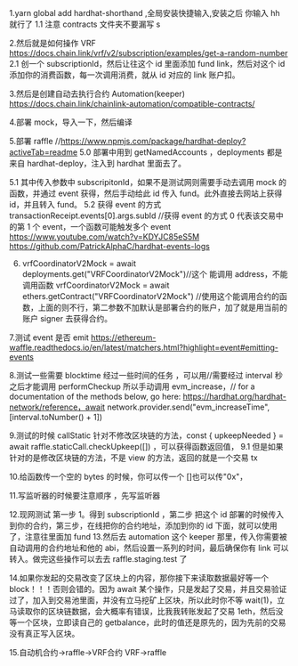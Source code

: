 1.yarn global add hardhat-shorthand ,全局安装快捷输入,安装之后 你输入 hh 就行了
1.1 注意 contracts 文件夹不要漏写 s

2.然后就是如何操作 VRF https://docs.chain.link/vrf/v2/subscription/examples/get-a-random-number
2.1 创一个 subscriptionId，然后让往这个 id 里面添加 fund link，然后对这个 id 添加你的消费函数，每一次调用消费，就从 id 对应的 link 账户扣。

3.然后是创建自动去执行合约 Automation(keeper) https://docs.chain.link/chainlink-automation/compatible-contracts/

4.部署 mock，导入一下，然后编译

5.部署 raffle //https://www.npmjs.com/package/hardhat-deploy?activeTab=readme
5.0 部署中用到 getNamedAccounts ，deployments 都是来自 hardhat-deploy，注入到 hardhat 里面去了。

5.1 其中传入参数中 subscripitonId，如果不是测试网则需要手动去调用 mock 的函数，并通过 event 获得，然后手动给此 id 传入 fund。此外直接去网站上获得 id，并且转入 fund。
5.2 获得 event 的方式 transactionReceipt.events[0].args.subId //获得 event 的方式 0 代表该交易中的第 1 个 event，一个函数可能触发多个 event
https://www.youtube.com/watch?v=KDYJC85eS5M https://github.com/PatrickAlphaC/hardhat-events-logs

6. vrfCoordinatorV2Mock = await deployments.get("VRFCoordinatorV2Mock")//这个 能调用 address，不能调用函数
   vrfCoordinatorV2Mock = await ethers.getContract("VRFCoordinatorV2Mock") //使用这个能调用合约的函数，上面的则不行，第二参数不加默认是部署合约的账户，加了就是用当前的账户 signer 去获得合约。

7.测试 event 是否 emit https://ethereum-waffle.readthedocs.io/en/latest/matchers.html?highlight=event#emitting-events

8.测试一些需要 blocktime 经过一些时间的任务 ，可以用//需要经过 interval 秒之后才能调用 performCheckup 所以手动调用 evm_increase，// for a documentation of the methods below, go here: https://hardhat.org/hardhat-network/reference，await network.provider.send("evm_increaseTime", [interval.toNumber() + 1])

9.测试的时候 callStatic 针对不修改区块链的方法，const { upkeepNeeded } = await raffle.staticCall.checkUpkeep([]) ，可以获得函数返回值，
9.1 但是如果针对的是修改区块链的方法，不是 view 的方法，返回的就是一个交易 tx

10.给函数传一个空的 bytes 的时候，你可以传一个 []也可以传"0x"，

11.写监听器的时候要注意顺序 ，先写监听器

12.现网测试 第一步 1。得到 subscriptionId ，第二步 把这个 id 部署的时候传入到你的合约，第三步，在线把你的合约地址，添加到你的 id 下面，就可以使用了，注意往里面加 fund 13.然后去 automation 这个 keeper 那里，传入你需要被自动调用的合约地址和他的 abi，然后设置一系列的时间，最后确保你有 link 可以转入。做完这些操作可以去去 raffle.staging.test 了

14.如果你发起的交易改变了区块上的内容，那你接下来读取数据最好等一个 block！！！否则会错的。因为 await 某个操作，只是发起了交易，并且交易验证过了，加入到交易池里面，并没有立马挖矿上区块，所以此时你不等 wait(1)，立马读取你的区块链数据，会大概率有错误，比我我转账发起了交易 1eth，然后没等一个区块，立即读自己的 getbalance，此时的值还是原先的，因为先前的交易没有真正写入区块。

15.自动机合约->raffle->VRF合约    VRF->raffle
